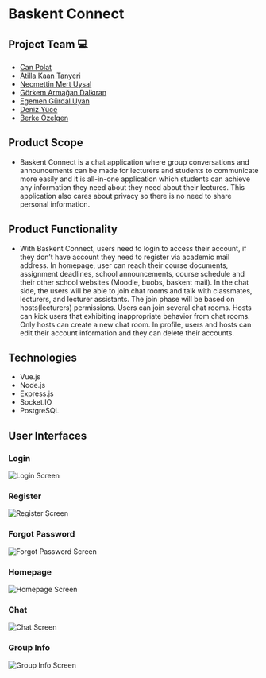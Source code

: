 # Baskent Connect

## Project Team :computer:
- <a href="https://github.com/canpolatt">Can Polat</a>
- <a href="https://github.com/atillakaantanyeri">Atilla Kaan Tanyeri</a>
- <a href="https://github.com/mert-uysal">Necmettin Mert Uysal</a>
- <a href="https://github.com/armagandalkiran">Görkem Armağan Dalkıran</a>
- <a href="https://github.com/gurdalegemen">Egemen Gürdal Uyan</a>
- <a href="https://github.com/Serene-Sea">Deniz Yüce</a>
- <a href="https://github.com/BerkeOzelgen">Berke Özelgen</a>

## Product Scope

* Baskent Connect is a chat application where group conversations and announcements can be made for lecturers and students to communicate more easily and it is all-in-one application which students can achieve any information they need about they need about their lectures. This application also cares about privacy so there is no need to share personal information.

## Product Functionality

* With Baskent Connect, users need to login to access their account, if they don’t have account they need to register via academic mail address. In homepage, user can reach their course documents, assignment deadlines, school announcements, course schedule and their other school websites (Moodle, buobs, baskent mail). In the chat side, the users will be able to join chat rooms and talk with classmates, lecturers, and lecturer assistants. The join phase will be based on hosts(lecturers) permissions. Users can join several chat rooms. Hosts can kick users that exhibiting inappropriate behavior from chat rooms. Only hosts can create a new chat room. In profile, users and hosts can edit their account information and they can delete their accounts.

## Technologies
- Vue.js
- Node.js
- Express.js
- Socket.IO
- PostgreSQL


## User Interfaces

### Login
![Login Screen](/images/login.jpg)

### Register 
![Register Screen](/images/register.jpg)

### Forgot Password
![Forgot Password Screen](/images/forgot_password.jpg)

### Homepage
![Homepage Screen](/images/home_page.jpg)

### Chat
![Chat Screen](/images/chat_screen.jpg)

### Group Info
![Group Info Screen](/images/group_info.jpg)



